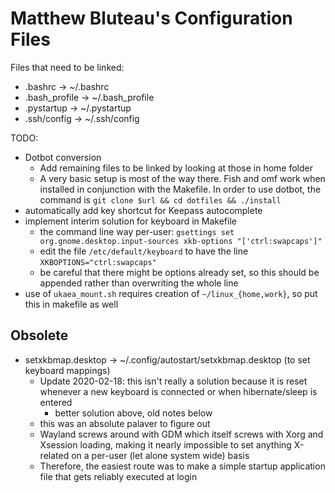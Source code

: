 # Matthew Bluteau's Configuration Files

Files that need to be linked:
- .bashrc -> ~/.bashrc
- .bash_profile -> ~/.bash_profile
- .pystartup -> ~/.pystartup
- .ssh/config -> ~/.ssh/config

TODO:
- Dotbot conversion
  - Add remaining files to be linked by looking at those in home folder
  - A very basic setup is most of the way there. Fish and omf work when installed in conjunction
    with the Makefile. In order to use dotbot, the command is `git clone $url && cd dotfiles && ./install`
- automatically add key shortcut for Keepass autocomplete
- implement interim solution for keyboard in Makefile
  - the command line way per-user: `gsettings set org.gnome.desktop.input-sources xkb-options "['ctrl:swapcaps']"`
  - edit the file `/etc/default/keyboard` to have the line
    `XKBOPTIONS="ctrl:swapcaps"`
  - be careful that there might be options already set, so this should be
    appended rather than overwriting the whole line
- use of `ukaea_mount.sh` requires creation of `~/linux_{home,work}`, so put
  this in makefile as well

## Obsolete
- setxkbmap.desktop -> ~/.config/autostart/setxkbmap.desktop (to set keyboard
  mappings)
  - Update 2020-02-18: this isn't really a solution because it is reset
    whenever a new keyboard is connected or when hibernate/sleep is entered
    - better solution above, old notes below
  - this was an absolute palaver to figure out
  - Wayland screws around with GDM which itself screws with Xorg and Xsession
    loading, making it nearly impossible to set anything X-related on a
    per-user (let alone system wide) basis
  - Therefore, the easiest route was to make a simple startup application file
    that gets reliably executed at login
